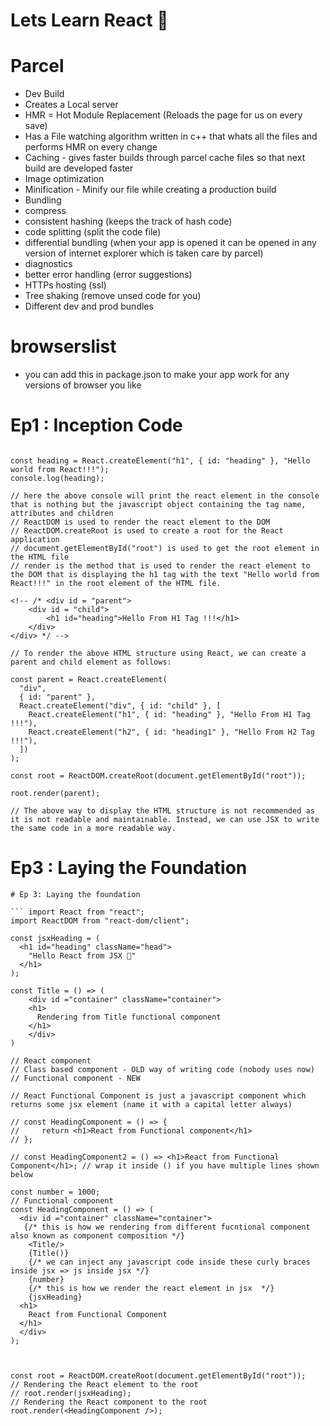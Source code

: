 # Lets Learn React 🚀

# Parcel
- Dev Build
- Creates a Local server
- HMR = Hot Module Replacement (Reloads the page for us on every save)
- Has a File watching algorithm written in c++ that whats all the files and performs HMR on every change 
- Caching - gives faster builds through parcel cache files so that next build are developed faster 
- Image optimization 
- Minification - Minify our file while creating a production build
- Bundling
- compress
- consistent hashing (keeps the track of hash code)
- code splitting (split the code file)
- differential bundling (when your app is opened it can be opened in any version of internet explorer which is taken care by parcel)
- diagnostics
- better error handling (error suggestions)
- HTTPs hosting (ssl)
- Tree shaking (remove unsed code for you)
- Different dev and prod bundles

# browserslist
- you can add this in package.json to make your app work for any versions of browser you like 

# Ep1 : Inception Code
``` the empty object is used to to give attributes to the tag Eg:{id:"heading"}

const heading = React.createElement("h1", { id: "heading" }, "Hello world from React!!!");
console.log(heading);

// here the above console will print the react element in the console that is nothing but the javascript object containing the tag name, attributes and children
// ReactDOM is used to render the react element to the DOM
// ReactDOM.createRoot is used to create a root for the React application
// document.getElementById("root") is used to get the root element in the HTML file
// render is the method that is used to render the react element to the DOM that is displaying the h1 tag with the text "Hello world from React!!!" in the root element of the HTML file.

<!-- /* <div id = "parent"> 
    <div id = "child">
        <h1 id="heading">Hello From H1 Tag !!!</h1>
    </div>
</div> */ -->

// To render the above HTML structure using React, we can create a parent and child element as follows:

const parent = React.createElement(
  "div",
  { id: "parent" },
  React.createElement("div", { id: "child" }, [
    React.createElement("h1", { id: "heading" }, "Hello From H1 Tag !!!"),
    React.createElement("h2", { id: "heading1" }, "Hello From H2 Tag !!!"),
  ])
);

const root = ReactDOM.createRoot(document.getElementById("root"));

root.render(parent); 

// The above way to display the HTML structure is not recommended as it is not readable and maintainable. Instead, we can use JSX to write the same code in a more readable way. 
```

# Ep3 : Laying the Foundation
```
# Ep 3: Laying the foundation 

``` import React from "react";
import ReactDOM from "react-dom/client";

const jsxHeading = (
  <h1 id="heading" className="head">
    "Hello React from JSX 🚀"
  </h1>
);

const Title = () => (
    <div id ="container" className="container">
    <h1>
      Rendering from Title functional component
    </h1>
    </div>
)

// React component 
// Class based component - OLD way of writing code (nobody uses now)
// Functional component - NEW 

// React Functional Component is just a javascript component which returns some jsx element (name it with a capital letter always)

// const HeadingComponent = () => {
//     return <h1>React from Functional component</h1>
// };

// const HeadingComponent2 = () => <h1>React from Functional Component</h1>; // wrap it inside () if you have multiple lines shown below

const number = 1000;
// Functional component 
const HeadingComponent = () => (
  <div id ="container" className="container">
   {/* this is how we rendering from different fucntional component also known as component composition */}
    <Title/>
    {Title()}
    {/* we can inject any javascript code inside these curly braces inside jsx => js inside jsx */}
    {number}
    {/* this is how we render the react element in jsx  */}
    {jsxHeading} 
  <h1>
    React from Functional Component 
  </h1>
  </div>
);



const root = ReactDOM.createRoot(document.getElementById("root"));
// Rendering the React element to the root
// root.render(jsxHeading);
// Rendering the React component to the root
root.render(<HeadingComponent />);
```






